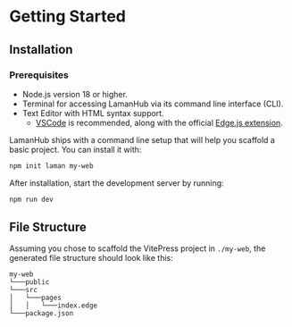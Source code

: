 # Getting Started

## Installation

### Prerequisites

- Node.js version 18 or higher.
- Terminal for accessing LamanHub via its command line interface (CLI).
- Text Editor with HTML syntax support.
  - [VSCode](https://code.visualstudio.com/) is recommended, along with the official [Edge.js extension](https://marketplace.visualstudio.com/items?itemName=AdonisJS.vscode-edge).

LamanHub ships with a command line setup that will help you scaffold a basic project. You can install it with:

```bash
npm init laman my-web
```

After installation, start the development server by running:

```bash
npm run dev
```

## File Structure

Assuming you chose to scaffold the VitePress project in `./my-web`, the generated file structure should look like this:

```
my-web
└───public
└───src
│   └───pages
│   │   └───index.edge
└───package.json
```
